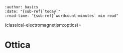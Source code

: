 ```{article-info}
:author: basics
:date: "{sub-ref}`today`"
:read-time: "{sub-ref}`wordcount-minutes` min read"
```
(classical-electromagnetism:optics)=
# Ottica

